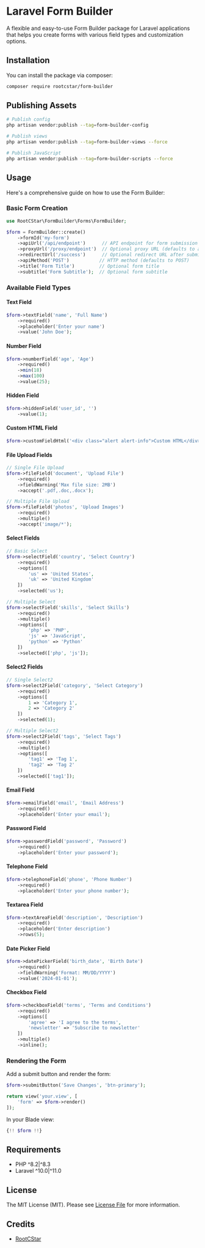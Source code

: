 # Laravel Form Builder

A flexible and easy-to-use Form Builder package for Laravel applications that helps you create forms with various field types and customization options.

## Installation

You can install the package via composer:

```bash
composer require rootcstar/form-builder
```

## Publishing Assets

```bash
# Publish config
php artisan vendor:publish --tag=form-builder-config

# Publish views
php artisan vendor:publish --tag=form-builder-views --force

# Publish JavaScript
php artisan vendor:publish --tag=form-builder-scripts --force
```

## Usage

Here's a comprehensive guide on how to use the Form Builder:

### Basic Form Creation

```php
use RootCStar\FormBuilder\Forms\FormBuilder;

$form = FormBuilder::create()
    ->formId('my-form')
    ->apiUrl('/api/endpoint')      // API endpoint for form submission
    ->proxyUrl('/proxy/endpoint')  // Optional proxy URL (defaults to apiUrl if not set)
    ->redirectUrl('/success')      // Optional redirect URL after submission
    ->apiMethod('POST')           // HTTP method (defaults to POST)
    ->title('Form Title')         // Optional form title
    ->subtitle('Form Subtitle');  // Optional form subtitle
```

### Available Field Types

#### Text Field
```php
$form->textField('name', 'Full Name')
    ->required()
    ->placeholder('Enter your name')
    ->value('John Doe');
```

#### Number Field
```php
$form->numberField('age', 'Age')
    ->required()
    ->min(18)
    ->max(100)
    ->value(25);
```

#### Hidden Field
```php
$form->hiddenField('user_id', '')
    ->value(1);
```

#### Custom HTML Field
```php
$form->customFieldHtml('<div class="alert alert-info">Custom HTML</div>', 'Optional Label');
```

#### File Upload Fields
```php
// Single File Upload
$form->fileField('document', 'Upload File')
    ->required()
    ->fieldWarning('Max file size: 2MB')
    ->accept('.pdf,.doc,.docx');

// Multiple File Upload
$form->fileField('photos', 'Upload Images')
    ->required()
    ->multiple()
    ->accept('image/*');
```

#### Select Fields
```php
// Basic Select
$form->selectField('country', 'Select Country')
    ->required()
    ->options([
        'us' => 'United States',
        'uk' => 'United Kingdom'
    ])
    ->selected('us');

// Multiple Select
$form->selectField('skills', 'Select Skills')
    ->required()
    ->multiple()
    ->options([
        'php' => 'PHP',
        'js' => 'JavaScript',
        'python' => 'Python'
    ])
    ->selected(['php', 'js']);
```

#### Select2 Fields
```php
// Single Select2
$form->select2Field('category', 'Select Category')
    ->required()
    ->options([
        1 => 'Category 1',
        2 => 'Category 2'
    ])
    ->selected(1);

// Multiple Select2
$form->select2Field('tags', 'Select Tags')
    ->required()
    ->multiple()
    ->options([
        'tag1' => 'Tag 1',
        'tag2' => 'Tag 2'
    ])
    ->selected(['tag1']);
```

#### Email Field
```php
$form->emailField('email', 'Email Address')
    ->required()
    ->placeholder('Enter your email');
```

#### Password Field
```php
$form->passwordField('password', 'Password')
    ->required()
    ->placeholder('Enter your password');
```

#### Telephone Field
```php
$form->telephoneField('phone', 'Phone Number')
    ->required()
    ->placeholder('Enter your phone number');
```

#### Textarea Field
```php
$form->textAreaField('description', 'Description')
    ->required()
    ->placeholder('Enter description')
    ->rows(5);
```

#### Date Picker Field
```php
$form->datePickerField('birth_date', 'Birth Date')
    ->required()
    ->fieldWarning('Format: MM/DD/YYYY')
    ->value('2024-01-01');
```

#### Checkbox Field
```php
$form->checkboxField('terms', 'Terms and Conditions')
    ->required()
    ->options([
        'agree' => 'I agree to the terms',
        'newsletter' => 'Subscribe to newsletter'
    ])
    ->multiple()
    ->inline();
```

### Rendering the Form

Add a submit button and render the form:
```php
$form->submitButton('Save Changes', 'btn-primary');

return view('your.view', [
    'form' => $form->render()
]);
```

In your Blade view:
```php
{!! $form !!}
```

## Requirements

- PHP ^8.2|^8.3
- Laravel ^10.0|^11.0

## License

The MIT License (MIT). Please see [License File](LICENSE.md) for more information.

## Credits

- [RootCStar](https://github.com/rootcstar)
